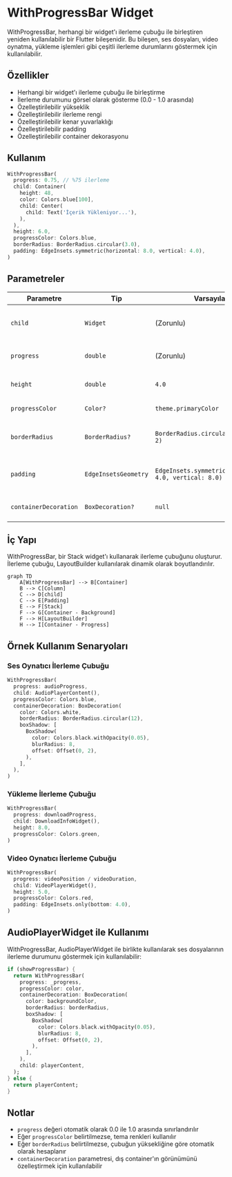 # WithProgressBar Widget

WithProgressBar, herhangi bir widget'ı ilerleme çubuğu ile birleştiren yeniden kullanılabilir bir Flutter bileşenidir. Bu bileşen, ses dosyaları, video oynatma, yükleme işlemleri gibi çeşitli ilerleme durumlarını göstermek için kullanılabilir.

## Özellikler

- Herhangi bir widget'ı ilerleme çubuğu ile birleştirme
- İlerleme durumunu görsel olarak gösterme (0.0 - 1.0 arasında)
- Özelleştirilebilir yükseklik
- Özelleştirilebilir ilerleme rengi
- Özelleştirilebilir kenar yuvarlaklığı
- Özelleştirilebilir padding
- Özelleştirilebilir container dekorasyonu

## Kullanım

```dart
WithProgressBar(
  progress: 0.75, // %75 ilerleme
  child: Container(
    height: 48,
    color: Colors.blue[100],
    child: Center(
      child: Text('İçerik Yükleniyor...'),
    ),
  ),
  height: 6.0,
  progressColor: Colors.blue,
  borderRadius: BorderRadius.circular(3.0),
  padding: EdgeInsets.symmetric(horizontal: 8.0, vertical: 4.0),
)
```

## Parametreler

| Parametre             | Tip                  | Varsayılan                                             | Açıklama                                   |
| --------------------- | -------------------- | ------------------------------------------------------ | ------------------------------------------ |
| `child`               | `Widget`             | (Zorunlu)                                              | İlerleme çubuğu ile birleştirilecek widget |
| `progress`            | `double`             | (Zorunlu)                                              | İlerleme değeri (0.0 - 1.0 arasında)       |
| `height`              | `double`             | `4.0`                                                  | İlerleme çubuğunun yüksekliği              |
| `progressColor`       | `Color?`             | `theme.primaryColor`                                   | İlerleme çubuğu rengi                      |
| `borderRadius`        | `BorderRadius?`      | `BorderRadius.circular(height / 2)`                    | İlerleme çubuğu kenar yuvarlaklığı         |
| `padding`             | `EdgeInsetsGeometry` | `EdgeInsets.symmetric(horizontal: 4.0, vertical: 8.0)` | İlerleme çubuğu etrafındaki padding        |
| `containerDecoration` | `BoxDecoration?`     | `null`                                                 | Dış container'ın dekorasyonu               |

## İç Yapı

WithProgressBar, bir Stack widget'ı kullanarak ilerleme çubuğunu oluşturur. İlerleme çubuğu, LayoutBuilder kullanılarak dinamik olarak boyutlandırılır.

```mermaid
graph TD
    A[WithProgressBar] --> B[Container]
    B --> C[Column]
    C --> D[child]
    C --> E[Padding]
    E --> F[Stack]
    F --> G[Container - Background]
    F --> H[LayoutBuilder]
    H --> I[Container - Progress]
```

## Örnek Kullanım Senaryoları

### Ses Oynatıcı İlerleme Çubuğu

```dart
WithProgressBar(
  progress: audioProgress,
  child: AudioPlayerContent(),
  progressColor: Colors.blue,
  containerDecoration: BoxDecoration(
    color: Colors.white,
    borderRadius: BorderRadius.circular(12),
    boxShadow: [
      BoxShadow(
        color: Colors.black.withOpacity(0.05),
        blurRadius: 8,
        offset: Offset(0, 2),
      ),
    ],
  ),
)
```

### Yükleme İlerleme Çubuğu

```dart
WithProgressBar(
  progress: downloadProgress,
  child: DownloadInfoWidget(),
  height: 8.0,
  progressColor: Colors.green,
)
```

### Video Oynatıcı İlerleme Çubuğu

```dart
WithProgressBar(
  progress: videoPosition / videoDuration,
  child: VideoPlayerWidget(),
  height: 5.0,
  progressColor: Colors.red,
  padding: EdgeInsets.only(bottom: 4.0),
)
```

## AudioPlayerWidget ile Kullanımı

WithProgressBar, AudioPlayerWidget ile birlikte kullanılarak ses dosyalarının ilerleme durumunu göstermek için kullanılabilir:

```dart
if (showProgressBar) {
  return WithProgressBar(
    progress: _progress,
    progressColor: color,
    containerDecoration: BoxDecoration(
      color: backgroundColor,
      borderRadius: borderRadius,
      boxShadow: [
        BoxShadow(
          color: Colors.black.withOpacity(0.05),
          blurRadius: 8,
          offset: Offset(0, 2),
        ),
      ],
    ),
    child: playerContent,
  );
} else {
  return playerContent;
}
```

## Notlar

- `progress` değeri otomatik olarak 0.0 ile 1.0 arasında sınırlandırılır
- Eğer `progressColor` belirtilmezse, tema renkleri kullanılır
- Eğer `borderRadius` belirtilmezse, çubuğun yüksekliğine göre otomatik olarak hesaplanır
- `containerDecoration` parametresi, dış container'ın görünümünü özelleştirmek için kullanılabilir
